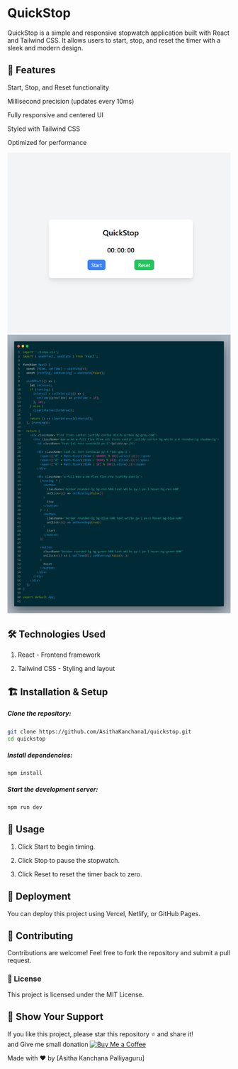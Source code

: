 # QuickStop 

QuickStop is a simple and responsive stopwatch application built with React and Tailwind CSS. It allows users to start, stop, and reset the timer with a sleek and modern design.

## 🚀 Features

Start, Stop, and Reset functionality

Millisecond precision (updates every 10ms)

Fully responsive and centered UI

Styled with Tailwind CSS

Optimized for performance

![UI image](./src/img/ss1.png)
![Code image](/src/img/code.png)

## 🛠️ Technologies Used

1. React - Frontend framework

2. Tailwind CSS - Styling and layout

## 🏗️ Installation & Setup

##### Clone the repository:
```bash
git clone https://github.com/AsithaKanchana1/quickstop.git
cd quickstop
```
##### Install dependencies:

```bash
npm install
```
##### Start the development server:
```bash
npm run dev
```
## 🔧 Usage

1. Click Start to begin timing.

2. Click Stop to pause the stopwatch.

3. Click Reset to reset the timer back to zero.

## 🚀 Deployment

You can deploy this project using Vercel, Netlify, or GitHub Pages.

## 🤝 Contributing

Contributions are welcome! Feel free to fork the repository and submit a pull request.

### 📜 License

This project is licensed under the MIT License.

## 🌟 Show Your Support

If you like this project, please star this repository ⭐ and share it! <br>
and Give me small donation [![Buy Me a Coffee](https://img.shields.io/badge/Buy%20Me%20a%20Coffee-F7931A?style=flat&logo=buy-me-a-coffee&logoColor=white)](https://www.buymeacoffee.com/asitha)

Made with ❤️ by [Asitha Kanchana Palliyaguru]